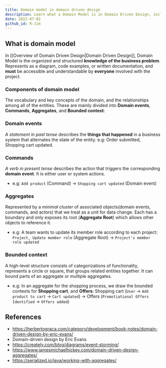 ```yaml
---
title: Domain model in domain driven design
description: Learn what a Domain Model is in Domain Driven Design, including key components like Domain events, Commands, Aggregates, and Bounded Contexts to organize business knowledge effectively.
date: 2022-07-02
github_id: R-Jim
---
```


## What is domain model

In [[Overview of Domain Driven Design|Domain Driven Design]], Domain Model is the organized and structured **knowledge of the business problem**. Represents as a diagram, code examples, or written documentation, and **must** be accessible and understandable by **everyone** involved with the project.

### Components of domain model

The vocabulary and key concepts of the domain, and the relationships among all of the entities. These are mainly divided into **Domain events**, **Commands**, **Aggregates**, and **Bounded context**:

### Domain events

_A statement in past tense_ describes the **things that happened** in a business system that alternates the state of the entity. e.g: Order submitted, Shopping cart updated.

### Commands

_A verb in present tense_ describes the action that triggers the corresponding **domain event**. It is either user or system actions.

- e.g: `Add product` (Command) -> `Shopping cart updated` (Domain event)

### Aggregates

Represented by a _minimal cluster_ of associated objects(domain events, commands, and actors) that we treat as a unit for data change. Each has a boundary and only exposes its root (**Aggregate Root**) which allows other objects to reference it.

- e.g: A team wants to update its member role according to each project: </n> `Project, Update member role` (Aggregate Root) -> `Project's member role updated`</n>

### Bounded context

A high-level structure consists of categorizations of functionality, represents a circle or square, that groups related entities together. It can bound parts of an aggregate or multiple aggregates.

- e.g: In an aggregate for the shopping process, we draw the bounded contexts for **Shopping cart**, and **Offers**: </n> Shopping cart (`User` -> `Add product to cart` -> `Cart updated`) -> Offers (`Promotiational Offers Identified` -> `Offers added`)

## References

- https://herbertograca.com/category/development/book-notes/domain-driven-design-by-eric-evans/
- Domain-driven design by Eric Evans
- https://creately.com/blog/diagrams/event-storming/
- https://www.jamesmichaelhickey.com/domain-driven-design-aggregates/
- https://serialized.io/java/working-with-aggregates/

